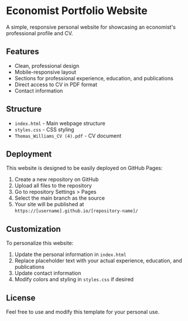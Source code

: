 # Economist Portfolio Website

A simple, responsive personal website for showcasing an economist's professional profile and CV.

## Features

- Clean, professional design
- Mobile-responsive layout
- Sections for professional experience, education, and publications
- Direct access to CV in PDF format
- Contact information

## Structure

- `index.html` - Main webpage structure
- `styles.css` - CSS styling
- `Thomas_Williams_CV (4).pdf` - CV document

## Deployment

This website is designed to be easily deployed on GitHub Pages:

1. Create a new repository on GitHub
2. Upload all files to the repository
3. Go to repository Settings > Pages
4. Select the main branch as the source
5. Your site will be published at `https://[username].github.io/[repository-name]/`

## Customization

To personalize this website:

1. Update the personal information in `index.html`
2. Replace placeholder text with your actual experience, education, and publications
3. Update contact information
4. Modify colors and styling in `styles.css` if desired

## License

Feel free to use and modify this template for your personal use.
